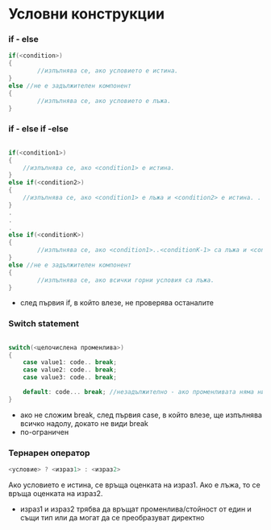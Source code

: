 


<h1>Условни конструкции</h1>

<h3 id="">if - else</h3>

```c++
if(<condition>)
{
		//изпълнява се, ако условието е истина. 
}
else //не е задължителен компонент
{
		//изпълнява се, ако условието е лъжа. 
}
```
<h3 id="">if - else if -else</h3>

```c++

if(<condition1>)
{
	//изпълнява се, ако <condition1> е истина. 
}
else if(<condition2>)
{
	//изпълнява се, ако <condition1> е лъжа и <condition2> е истина. . 
}
.
.
.
else if(<conditionK>)
{
		//изпълнява се, ако <condition1>..<conditionK-1> са лъжа и <conditionК> е истина. . 
}
else //не е задължителен компонент
{
		//изпълнява се, ако всички горни условия са лъжа. 
}
```
- след първия if, в който влезе, не проверява останалите

<h3 id="">Switch statement</h3>

```c++

switch(<целочислена променлива>)
{
	case value1: code.. break;
	case value2: code.. break;
	case value3: code.. break;

	default: code... break; //незадължително - ако променливата няма никоя от изредените стойности.
}
```
- ако не сложим break, след първия case, в който влезе, ще изпълнява всичко надолу, докато не види break
- по-ограничен

<h3 id="">Тернарен оператор</h3>

```c++
<условие> ? <израз1> : <израз2>
```
Ако условието е истина, се връща оценката на израз1.
Ако е лъжа, то се връща оценката на израз2.
- израз1 и израз2 трябва да връщат променлива/стойност от един и същи тип или да могат да се преобразуват директно